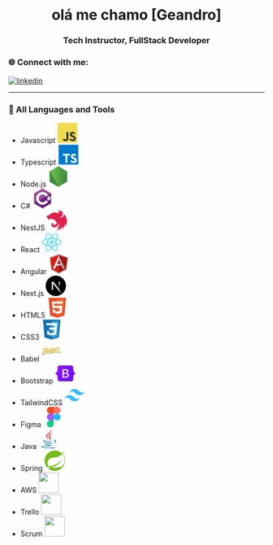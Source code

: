 <h1 align="center">olá me chamo [Geandro]</h1>
<h3 align="center">Tech Instructor, FullStack Developer</h3>

### 🌐 Connect with me:
<p align="left">
<a href="https://www.linkedin.com/in/geandro-araújo" target="blank"><img align="center" src="https://raw.githubusercontent.com/rahuldkjain/github-profile-readme-generator/master/src/images/icons/Social/linked-in-alt.svg" alt="linkedin" height="30" width="40" /></a>
</p>

---

### 🧰 All Languages and Tools
<ul align="left">
  <li>Javascript <img src="https://raw.githubusercontent.com/devicons/devicon/master/icons/javascript/javascript-original.svg" width="40" height="40"/></li>
  <li>Typescript <img src="https://raw.githubusercontent.com/devicons/devicon/master/icons/typescript/typescript-original.svg" width="40" height="40"/></li>
  <li>Node.js <img src="https://raw.githubusercontent.com/devicons/devicon/master/icons/nodejs/nodejs-original.svg" width="40" height="40"/></li>
  <li>C# <img src="https://raw.githubusercontent.com/devicons/devicon/master/icons/csharp/csharp-original.svg" width="40" height="40"/></li>
  <li>NestJS <img src="https://raw.githubusercontent.com/devicons/devicon/master/icons/nestjs/nestjs-plain.svg" width="40" height="40"/></li>
  <li>React <img src="https://raw.githubusercontent.com/devicons/devicon/master/icons/react/react-original.svg" width="40" height="40"/></li>
  <li>Angular <img src="https://raw.githubusercontent.com/devicons/devicon/master/icons/angularjs/angularjs-original.svg" width="40" height="40"/></li>
  <li>Next.js <img src="https://raw.githubusercontent.com/devicons/devicon/master/icons/nextjs/nextjs-original.svg" width="40" height="40"/></li>
  <li>HTML5 <img src="https://raw.githubusercontent.com/devicons/devicon/master/icons/html5/html5-original.svg" width="40" height="40"/></li>
  <li>CSS3 <img src="https://raw.githubusercontent.com/devicons/devicon/master/icons/css3/css3-original.svg" width="40" height="40"/></li>
  <li>Babel <img src="https://raw.githubusercontent.com/devicons/devicon/master/icons/babel/babel-original.svg" width="40" height="40"/></li>
  <li>Bootstrap <img src="https://raw.githubusercontent.com/devicons/devicon/master/icons/bootstrap/bootstrap-original.svg" width="40" height="40"/></li>
  <li>TailwindCSS <img src="https://raw.githubusercontent.com/devicons/devicon/master/icons/tailwindcss/tailwindcss-original.svg" width="40" height="40"/></li>
  <li>Figma <img src="https://raw.githubusercontent.com/devicons/devicon/master/icons/figma/figma-original.svg" width="40" height="40"/></li>
  <li>Java <img src="https://raw.githubusercontent.com/devicons/devicon/master/icons/java/java-original.svg" width="40" height="40"/></li>
  <li>Spring <img src="https://raw.githubusercontent.com/devicons/devicon/master/icons/spring/spring-original.svg" width="40" height="40"/></li>
  <li>AWS <img src="https://raw.githubusercontent.com/devicons/devicon/master/icons/aws/aws-original.svg" width="40" height="40"/></li>
  <li>Trello <img src="https://cdn.worldvectorlogo.com/logos/trello.svg" width="40" height="40"/></li>
  <li>Scrum <img src="https://cdn.worldvectorlogo.com/logos/scrum-1.svg" width="40" height="40"/></li>
</ul>

